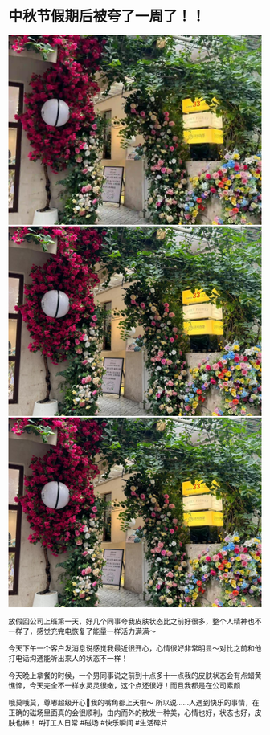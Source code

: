 # 中秋节假期后被夸了一周了！！

![](img/300ffcbe-6387-4c6d-839e-3a4531275960.jpg)
![](img/ba6be631-16c1-40d1-8f65-cfe505263ba7.jpg)
![](img/de637527-c141-4267-b803-ca1e1489f210.jpg)

放假回公司上班第一天，好几个同事夸我皮肤状态比之前好很多，整个人精神也不一样了，感觉充完电恢复了能量一样活力满满～
 
今天下午一个客户发消息说感觉我最近很开心，心情很好非常明显～对比之前和他打电话沟通能听出来人的状态不一样！
 
今天晚上拿餐的时候，一个男同事说之前到十点多十一点我的皮肤状态会有点蜡黄憔悴，今天完全不一样水灵灵很嫩，这个点还很好！而且我都是在公司素颜
 
哦莫哦莫，尊嘟超级开心🎉我的嘴角都上天啦～
所以说……人遇到快乐的事情，在正确的磁场里面真的会很顺利，由内而外的散发一种美，心情也好，状态也好，皮肤也棒！
#打工人日常 #磁场 #快乐瞬间 #生活碎片